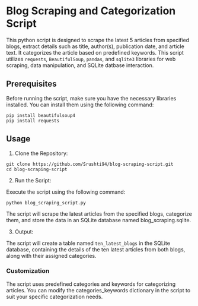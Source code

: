 # Blog Scraping and Categorization Script

This python script is designed to scrape the latest 5 articles from specified blogs, extract details such as title, author(s), publication date, and article text. It categorizes the article based on predefined keywords. This script utilizes `requests`, `BeautifulSoup`, `pandas`, and `sqlite3` libraries for web scraping, data manipulation, and SQLite datbase interaction.

## Prerequisites

Before running the script, make sure you have the necessary libraries installed. You can install them using the following command:

```
pip install beautifulsoup4
pip install requests
```

## Usage
1. Clone the Repository:
```
git clone https://github.com/Srushti94/blog-scraping-script.git
cd blog-scraping-script
```

2. Run the Script:

Execute the script using the following command:

```
python blog_scraping_script.py
```
The script will scrape the latest articles from the specified blogs, categorize them, and store the data in an SQLite database named blog_scraping.sqlite.

3. Output:

The script will create a table named `ten_latest_blogs` in the SQLite database, containing the details of the ten latest articles from both blogs, along with their assigned categories.

### Customization
The script uses predefined categories and keywords for categorizing articles. You can modify the categories_keywords dictionary in the script to suit your specific categorization needs.
